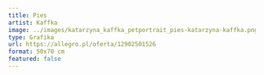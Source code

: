 ```yaml
---
title: Pies
artist: Kaffka
image: ../images/katarzyna_kaffka_petportrait_pies-katarzyna-kaffka.png
type: Grafika
url: https://allegro.pl/oferta/12902501526
format: 50x70 cm
featured: false
---
```

